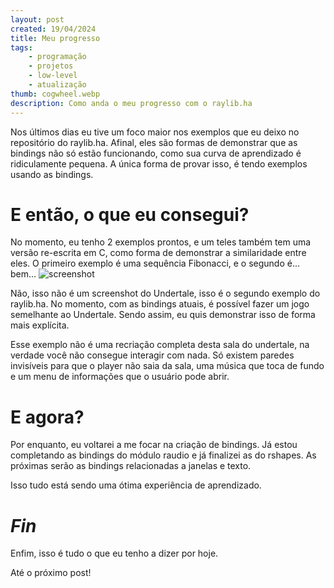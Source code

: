 ```yaml
---
layout: post
created: 19/04/2024
title: Meu progresso
tags:
    - programação
    - projetos
    - low-level
    - atualização
thumb: cogwheel.webp
description: Como anda o meu progresso com o raylib.ha
---
```



Nos últimos dias eu tive um foco maior nos exemplos que eu deixo no
repositório do raylib.ha. Afinal, eles são formas de demonstrar que as bindings
não só estão funcionando, como sua curva de aprendizado é ridiculamente
pequena. A única forma de provar isso, é tendo exemplos usando as bindings.


# E então, o que eu consegui? 

No momento, eu tenho 2 exemplos
prontos, e um teles também tem uma versão re-escrita em C, como forma de
demonstrar a similaridade entre eles. O primeiro exemplo é uma sequência
Fibonacci, e o segundo é... bem... 
![screenshot](https://raw.githubusercontent.com/tukainpng/raylib.ha/main/examples/screenshots/game.png")


Não, isso não é um screenshot do Undertale, isso é o segundo exemplo do raylib.ha.
No momento, com as bindings atuais, é possível fazer um jogo semelhante ao
Undertale. Sendo assim, eu quis demonstrar isso de forma mais explícita.


Esse exemplo não é uma recriação completa desta sala do undertale, na
verdade você não consegue interagir com nada. Só existem paredes invisíveis
para que o player não saia da sala, uma música que toca de fundo e um menu de
informações que o usuário pode abrir. 

# E agora? 

Por enquanto, eu
voltarei a me focar na criação de bindings. Já estou completando as bindings do
módulo raudio e já finalizei as do rshapes. As próximas serão as bindings
relacionadas a janelas e texto. 

Isso tudo está sendo uma ótima
experiência de aprendizado. 

# _Fin_

Enfim, isso é tudo o
que eu tenho a dizer por hoje. 

Até o próximo post!
